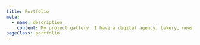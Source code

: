 ```yaml
---
title: Portfolio
meta:
  - name: description
    content: My project gallery. I have a digital agency, bakery, news, and restaurant website examples.
pageClass: portfolio
---
```


<project-list />

<Vssue title="Portfolio" />
